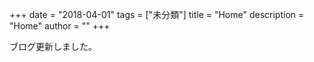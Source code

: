 +++
date = "2018-04-01"
tags = ["未分類"]
title = "Home"
description = "Home"
author = ""
+++

ブログ更新しました。